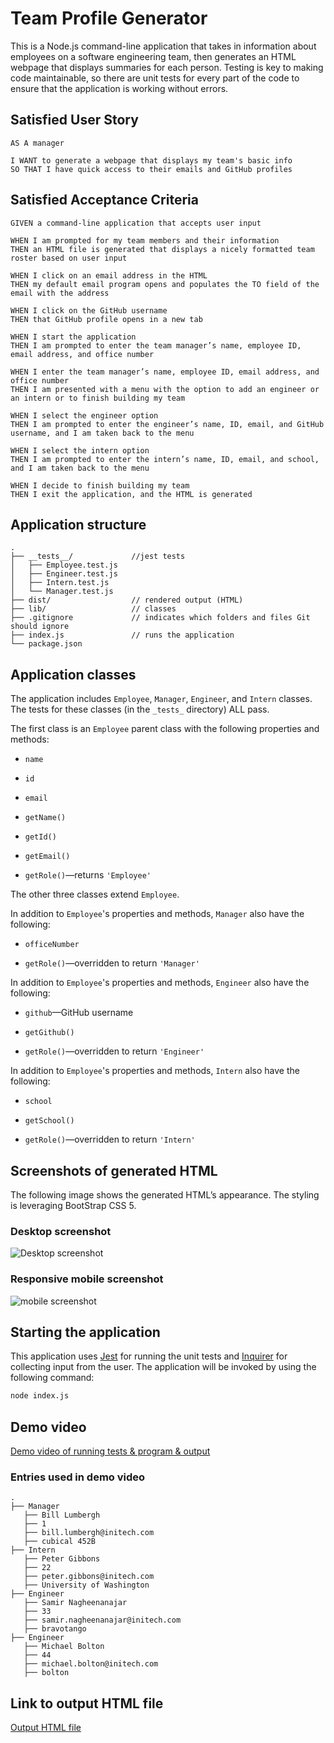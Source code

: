 # Team Profile Generator

This is a Node.js command-line application that takes in information about employees on a software engineering team, then generates an HTML webpage that displays summaries for each person. Testing is key to making code maintainable, so there are unit tests for every part of the code to ensure that the application is working without errors.

## Satisfied User Story

```
AS A manager

I WANT to generate a webpage that displays my team's basic info
SO THAT I have quick access to their emails and GitHub profiles
```

## Satisfied Acceptance Criteria

```
GIVEN a command-line application that accepts user input

WHEN I am prompted for my team members and their information
THEN an HTML file is generated that displays a nicely formatted team roster based on user input

WHEN I click on an email address in the HTML
THEN my default email program opens and populates the TO field of the email with the address

WHEN I click on the GitHub username
THEN that GitHub profile opens in a new tab

WHEN I start the application
THEN I am prompted to enter the team manager’s name, employee ID, email address, and office number

WHEN I enter the team manager’s name, employee ID, email address, and office number
THEN I am presented with a menu with the option to add an engineer or an intern or to finish building my team

WHEN I select the engineer option
THEN I am prompted to enter the engineer’s name, ID, email, and GitHub username, and I am taken back to the menu

WHEN I select the intern option
THEN I am prompted to enter the intern’s name, ID, email, and school, and I am taken back to the menu

WHEN I decide to finish building my team
THEN I exit the application, and the HTML is generated
```

## Application structure

```
.
├── __tests__/             //jest tests
│   ├── Employee.test.js
│   ├── Engineer.test.js
│   ├── Intern.test.js
│   └── Manager.test.js
├── dist/                  // rendered output (HTML)
├── lib/                   // classes
├── .gitignore             // indicates which folders and files Git should ignore
├── index.js               // runs the application
└── package.json
```

## Application classes

The application includes `Employee`, `Manager`, `Engineer`, and `Intern` classes. The tests for these classes (in the `_tests_` directory) ALL pass.

The first class is an `Employee` parent class with the following properties and methods:

- `name`

- `id`

- `email`

- `getName()`

- `getId()`

- `getEmail()`

- `getRole()`&mdash;returns `'Employee'`

The other three classes extend `Employee`.

In addition to `Employee`'s properties and methods, `Manager` also have the following:

- `officeNumber`

- `getRole()`&mdash;overridden to return `'Manager'`

In addition to `Employee`'s properties and methods, `Engineer` also have the following:

- `github`&mdash;GitHub username

- `getGithub()`

- `getRole()`&mdash;overridden to return `'Engineer'`

In addition to `Employee`'s properties and methods, `Intern` also have the following:

- `school`

- `getSchool()`

- `getRole()`&mdash;overridden to return `'Intern'`

## Screenshots of generated HTML

The following image shows the generated HTML’s appearance. The styling is leveraging BootStrap CSS 5.

### Desktop screenshot

![Desktop screenshot](./images/desktop.png)

### Responsive mobile screenshot

![mobile screenshot](./images/mobile.png)

## Starting the application

This application uses [Jest](https://www.npmjs.com/package/jest) for running the unit tests and [Inquirer](https://www.npmjs.com/package/inquirer) for collecting input from the user. The application will be invoked by using the following command:

```bash
node index.js
```

## Demo video

[Demo video of running tests & program & output](https://watch.screencastify.com/v/MsUQlvRll3RFSB3oDrYQ)

### Entries used in demo video

```
.
├── Manager
   ├── Bill Lumbergh
   ├── 1
   ├── bill.lumbergh@initech.com
   ├── cubical 452B
├── Intern
   ├── Peter Gibbons
   ├── 22
   ├── peter.gibbons@initech.com
   ├── University of Washington
├── Engineer
   ├── Samir Nagheenanajar
   ├── 33
   ├── samir.nagheenanajar@initech.com
   ├── bravotango
├── Engineer
   ├── Michael Bolton
   ├── 44
   ├── michael.bolton@initech.com
   ├── bolton

```

## Link to output HTML file

[Output HTML file](https://github.com/bravotango/Team-Profile-Generator/blob/main/dist/index.html)

